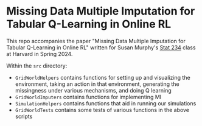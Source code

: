 # Missing Data Multiple Imputation for Tabular Q-Learning in Online RL
This repo accompanies the paper "Missing Data Multiple Imputation for Tabular Q-Learning in Online RL" written for Susan Murphy's [Stat 234](https://people.seas.harvard.edu/~samurphy/teaching/stat234spring2024/syllabus.htm)  class at Harvard in Spring 2024.

Within the `src` directory:

* `GridWorldHelpers` contains functions for setting up and visualizing the environment, taking an action in that environment, generating the missingness under various mechanisms, and doing Q learning
* `GridWorldImputers` contains functions for implementing MI
* `SimulationHelpers` contains functions that aid in running our simulations
* `GridWorldTests` contains some tests of various functions in the above scripts



